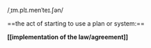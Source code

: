/ˌɪm.plɪ.menˈteɪ.ʃən/


==the act of starting to use a plan or system:==


**[[implementation of the law/agreement]]**
